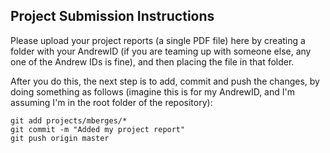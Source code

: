## Project Submission Instructions

Please upload your project reports (a single PDF file) here by creating a folder with your AndrewID (if you are teaming up with someone else, any one of the Andrew IDs is fine), and then placing the file in that folder.

After you do this, the next step is to add, commit and push the changes, by doing something as follows (imagine this is for my AndrewID, and I'm assuming I'm in the root folder of the repository):

	git add projects/mberges/*
	git commit -m "Added my project report"
	git push origin master

